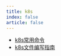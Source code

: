 ```yaml
---
title: k8s
index: false
article: false
---
```


- [k8s常用命令](k8s常用命令.md)
- [k8s文件编写指南](k8s文件编写指南.md)
